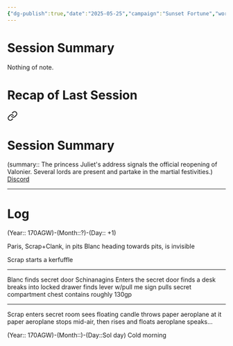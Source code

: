 ```yaml
---
{"dg-publish":true,"date":"2025-05-25","campaign":"Sunset Fortune","world":"Tor","game_date":null,"type":"session","location":"Capitale","characters":["Chronicler","Paris","Scrap"],"tags":["sf","session","Paris"],"icon":"FasFileLines","permalink":"/valor-of-rain/sessions/4-01-02/","dgPassFrontmatter":true,"created":"2025-05-24T18:24:37.631+09:30","updated":"2025-07-16T17:14:53.998+09:30"}
---
```



# Session Summary
Nothing of note.
# Recap of Last Session

<div class="transclusion internal-embed is-loaded"><a class="markdown-embed-link" href="/valor-of-rain/sessions/4-01-01/#session-summary" aria-label="Open link"><svg xmlns="http://www.w3.org/2000/svg" width="24" height="24" viewBox="0 0 24 24" fill="none" stroke="currentColor" stroke-width="2" stroke-linecap="round" stroke-linejoin="round" class="svg-icon lucide-link"><path d="M10 13a5 5 0 0 0 7.54.54l3-3a5 5 0 0 0-7.07-7.07l-1.72 1.71"></path><path d="M14 11a5 5 0 0 0-7.54-.54l-3 3a5 5 0 0 0 7.07 7.07l1.71-1.71"></path></svg></a><div class="markdown-embed">



# Session Summary
(summary:: The princess Juliet's address signals the official reopening of Valonier.  Several lords are present and partake in the martial festivities.)
[Discord](https://discord.com/channels/1275183616414056560/1276402082840182888/1346661936313405542)

</div></div>


---
# Log
(Year:: 170AGW)-(Month::?)-(Day:: +1)

Paris, Scrap+Clank, in pits
Blanc heading towards pits, is invisible

Scrap starts a kerfuffle

---
Blanc finds secret door
Schinanagins
Enters the secret door
finds a desk
breaks into locked drawer
finds lever w/pull me sign
pulls
secret compartment
chest
contains roughly 130gp

---
Scrap enters secret room
sees floating candle
throws paper aeroplane at it
paper aeroplane stops mid-air, then rises and floats
aeroplane speaks...


(Year:: 170AGW)-(Month::)-(Day::Sol day)
Cold morning